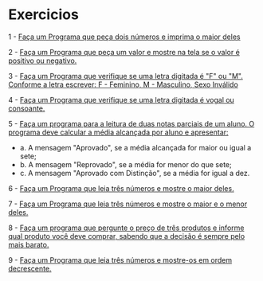 # Exercicios

1 - [Faça um Programa que peça dois números e imprima o maior deles](https://github.com/jusebandtec/exercicios-python/blob/main/EstruturaDecisao/ex1.py)

2 - [Faça um Programa que peça um valor e mostre na tela se o valor é positivo ou negativo.](https://github.com/jusebandtec/exercicios-python/blob/main/EstruturaDecisao/ex2.py)

3 - [Faça um Programa que verifique se uma letra digitada é "F" ou "M". Conforme a letra escrever: F - Feminino, M - Masculino, Sexo Inválido](https://github.com/jusebandtec/exercicios-python/blob/main/EstruturaDecisao/ex3.py)

4 - [Faça um Programa que verifique se uma letra digitada é vogal ou consoante.](https://github.com/jusebandtec/exercicios-python/blob/main/EstruturaDecisao/ex4.py)

5 - [Faça um programa para a leitura de duas notas parciais de um aluno. O programa deve calcular a média alcançada por aluno e apresentar:](https://github.com/jusebandtec/exercicios-python/blob/main/EstruturaDecisao/ex5.py)
  * a. A mensagem "Aprovado", se a média alcançada for maior ou igual a sete;
  * b. A mensagem "Reprovado", se a média for menor do que sete;
  * c. A mensagem "Aprovado com Distinção", se a média for igual a dez.
  
6 - [Faça um Programa que leia três números e mostre o maior deles.](https://github.com/jusebandtec/exercicios-python/blob/main/EstruturaDecisao/ex6.py)

7 - [Faça um Programa que leia três números e mostre o maior e o menor deles.](https://github.com/jusebandtec/exercicios-python/blob/main/EstruturaDecisao/ex7.py)

8 - [Faça um programa que pergunte o preço de três produtos e informe qual produto você deve comprar, sabendo que a decisão é sempre pelo mais barato.](https://github.com/jusebandtec/exercicios-python/blob/main/EstruturaDecisao/ex8.py)

9 - [Faça um Programa que leia três números e mostre-os em ordem decrescente.](https://github.com/jusebandtec/exercicios-python/blob/main/EstruturaDecisao/ex9.py)


